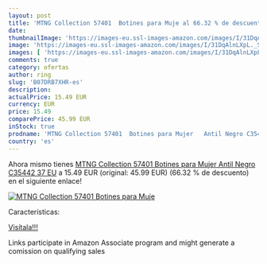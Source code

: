 ```yaml
---
layout: post
title: 'MTNG Collection 57401  Botines para Muje al 66.32 % de descuento'
date: 
thumbnailImage: 'https://images-eu.ssl-images-amazon.com/images/I/31DqAlnLXpL._SL200_.jpg'
image: 'https://images-eu.ssl-images-amazon.com/images/I/31DqAlnLXpL._SL200_.jpg'
images: [ 'https://images-eu.ssl-images-amazon.com/images/I/31DqAlnLXpL._SL200_.jpg' ]
comments: true
category: ofertas
author: ring
slug: 'B07DRB7XHR-es'
description:
actualPrice: 15.49 EUR
currency: EUR
price: 15.49
comparePrice: 45.99 EUR
inStock: true
prodname: 'MTNG Collection 57401  Botines para Mujer   Antil Negro C35442   37 EU'
country: 'es'
---
```


Ahora mismo tienes [MTNG Collection 57401  Botines para Mujer   Antil Negro C35442   37 EU](https://www.amazon.es/dp/B07DRB7XHR/?tag=tolees-21) a 15.49 EUR (original: 45.99 EUR) (66.32 %  de descuento) en el siguiente enlace!

[![MTNG Collection 57401  Botines para Muje](https://images-eu.ssl-images-amazon.com/images/I/31DqAlnLXpL._SL200_.jpg)](https://www.amazon.es/dp/B07DRB7XHR/?tag=tolees-21)

Características:


[Visítala!!!](https://www.amazon.es/dp/B07DRB7XHR/?tag=tolees-21)

Links participate in Amazon Associate program and might generate a comission on qualifying sales

